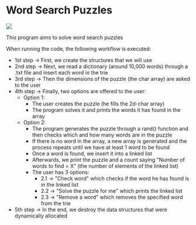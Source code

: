 # Word Search Puzzles

![](https://github.com/victordacamino/Word-Search-Puzzles/blob/master/demo.gif)

This program aims to solve word search puzzles

When running the code, the following workflow is executed:

* 1st step -> First, we create the structures that we will use
* 2nd step -> Next, we read a dictionary (around 10,000 words) through a .txt file and insert each word in the trie
* 3rd step -> Then the dimensions of the puzzle (the char array) are asked to the user
* 4th step -> Finally, two options are offered to the user:
  * Option 1:
    * The user creates the puzzle (he fills the 2d-char array)
    * The program solves it and prints the words it has found in the array
  * Option 2:
    * The program generates the puzzle through a rand() function and then checks which and how many words are in the puzzle
    * If there is no word in the array, a new array is generated and the process repeats until we have at least 1 word to be found
    * Once a word is found, we insert it into a linked list
    * Afterwards, we print the puzzle and a count saying "Number of words to find = X" (the number of elements of the linked list)
    * The user has 3 options:
      * 2.1 -> "Check word" which checks if the word he has found is in the linked list
      * 2.2 -> "Solve the puzzle for me" which prints the linked list
      * 2.3 -> "Remove a word" which removes the specified word from the trie
* 5th step -> In the end, we destroy the data structures that were dynamically allocated 
